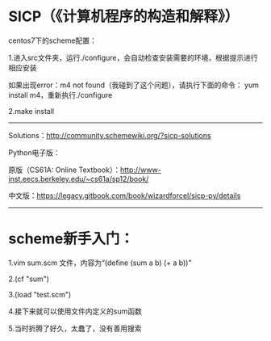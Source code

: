 # SICP（《计算机程序的构造和解释》）

centos7下的scheme配置：

1.进入src文件夹，运行./configure，会自动检查安装需要的环境，根据提示进行相应安装

如果出现error：m4 not found（我碰到了这个问题），请执行下面的命令：
yum install m4，重新执行./configure

2.make install

***
Solutions：http://community.schemewiki.org/?sicp-solutions

Python电子版：

原版（CS61A: Online Textbook）：http://www-inst.eecs.berkeley.edu/~cs61a/sp12/book/

中文版：https://legacy.gitbook.com/book/wizardforcel/sicp-py/details

***
# scheme新手入门：

1.vim sum.scm 文件，内容为“(define (sum a b) (+ a b))”

2.(cf "sum")

3.(load "test.scm")  

4.接下来就可以使用文件内定义的sum函数

5.当时折腾了好久，太蠢了，没有善用搜索
